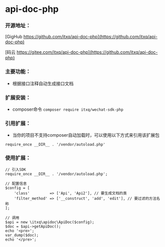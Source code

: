 # api-doc-php

### 开源地址：

[GigHub https://github.com/itxq/api-doc-php](https://github.com/itxq/api-doc-php)

[码云 https://gitee.com/itxq/api-doc-php](https://github.com/itxq/api-doc-php)
    
    

### 主要功能：

+ 根据接口注释自动生成接口文档

### 扩展安装：

+ composer命令 `composer require itxq/wechat-sdk-php`

### 引用扩展：

+ 当你的项目不支持composer自动加载时，可以使用以下方式来引用该扩展包

`require_once __DIR__ . '/vendor/autoload.php'`

### 使用扩展：

```
// 引入SDK
require_once __DIR__ . '/vendor/autoload.php';

// 配置信息
$config = [
    'class'         => ['Api', 'Api2'], // 要生成文档的类
    'filter_method' => ['__construct', 'add', 'edit'], // 要过滤的方法名称
];

// 调用
$api = new \itxq\apidoc\ApiDoc($config);
$doc = $api->getApiDoc();
echo '<pre>';
var_dump($doc);
echo '</pre>';
```